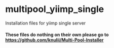 # multipool_yiimp_single
Installation files for yiimp single server

#### These files do nothing on their own please go to https://github.com/knulii/Multi-Pool-Installer
